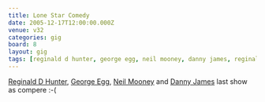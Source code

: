 ```yaml
---
title: Lone Star Comedy
date: 2005-12-17T12:00:00.000Z
venue: v32
categories: gig
board: 8
layout: gig
tags: [reginald d hunter, george egg, neil mooney, danny james, reginald, hunter]
---
```

<a href="/wiki/reginald+d+hunter">Reginald D Hunter</a>, <a href="/wiki/george+egg">George Egg</a>, <a href="/wiki/neil+mooney">Neil Mooney</a> and <a href="/wiki/danny+james">Danny James</a> last show as compere :-(